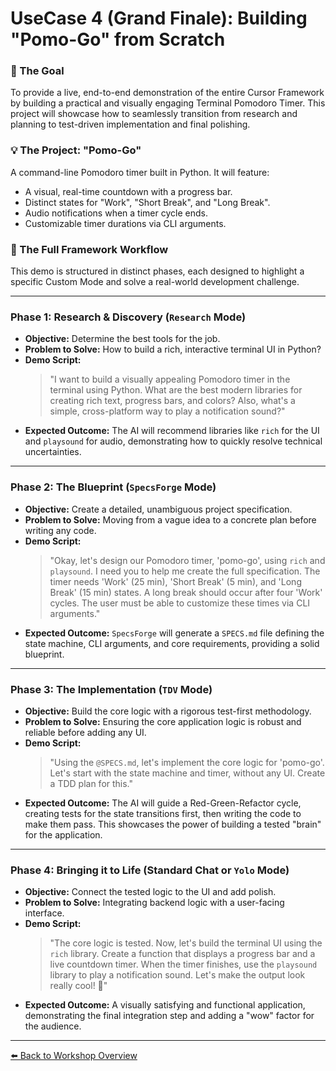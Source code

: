 # UseCase 4 (Grand Finale): Building "Pomo-Go" from Scratch

### 🎯 The Goal
To provide a live, end-to-end demonstration of the entire Cursor Framework by building a practical and visually engaging Terminal Pomodoro Timer. This project will showcase how to seamlessly transition from research and planning to test-driven implementation and final polishing.

### 💡 The Project: "Pomo-Go"
A command-line Pomodoro timer built in Python. It will feature:
- A visual, real-time countdown with a progress bar.
- Distinct states for "Work", "Short Break", and "Long Break".
- Audio notifications when a timer cycle ends.
- Customizable timer durations via CLI arguments.

### 🚀 The Full Framework Workflow

This demo is structured in distinct phases, each designed to highlight a specific Custom Mode and solve a real-world development challenge.

---

### **Phase 1: Research & Discovery (`Research` Mode)**
- **Objective:** Determine the best tools for the job.
- **Problem to Solve:** How to build a rich, interactive terminal UI in Python?
- **Demo Script:**
    > "I want to build a visually appealing Pomodoro timer in the terminal using Python. What are the best modern libraries for creating rich text, progress bars, and colors? Also, what's a simple, cross-platform way to play a notification sound?"
- **Expected Outcome:** The AI will recommend libraries like `rich` for the UI and `playsound` for audio, demonstrating how to quickly resolve technical uncertainties.

---

### **Phase 2: The Blueprint (`SpecsForge` Mode)**
- **Objective:** Create a detailed, unambiguous project specification.
- **Problem to Solve:** Moving from a vague idea to a concrete plan before writing any code.
- **Demo Script:**
    > "Okay, let's design our Pomodoro timer, 'pomo-go', using `rich` and `playsound`. I need you to help me create the full specification. The timer needs 'Work' (25 min), 'Short Break' (5 min), and 'Long Break' (15 min) states. A long break should occur after four 'Work' cycles. The user must be able to customize these times via CLI arguments."
- **Expected Outcome:** `SpecsForge` will generate a `SPECS.md` file defining the state machine, CLI arguments, and core requirements, providing a solid blueprint.

---

### **Phase 3: The Implementation (`TDV` Mode)**
- **Objective:** Build the core logic with a rigorous test-first methodology.
- **Problem to Solve:** Ensuring the core application logic is robust and reliable before adding any UI.
- **Demo Script:**
    > "Using the `@SPECS.md`, let's implement the core logic for 'pomo-go'. Let's start with the state machine and timer, without any UI. Create a TDD plan for this."
- **Expected Outcome:** The AI will guide a Red-Green-Refactor cycle, creating tests for the state transitions first, then writing the code to make them pass. This showcases the power of building a tested "brain" for the application.

---

### **Phase 4: Bringing it to Life (Standard Chat or `Yolo` Mode)**
- **Objective:** Connect the tested logic to the UI and add polish.
- **Problem to Solve:** Integrating backend logic with a user-facing interface.
- **Demo Script:**
    > "The core logic is tested. Now, let's build the terminal UI using the `rich` library. Create a function that displays a progress bar and a live countdown timer. When the timer finishes, use the `playsound` library to play a notification sound. Let's make the output look really cool! 🎨"
- **Expected Outcome:** A visually satisfying and functional application, demonstrating the final integration step and adding a "wow" factor for the audience.

---
[⬅️ Back to Workshop Overview](../README.md) 